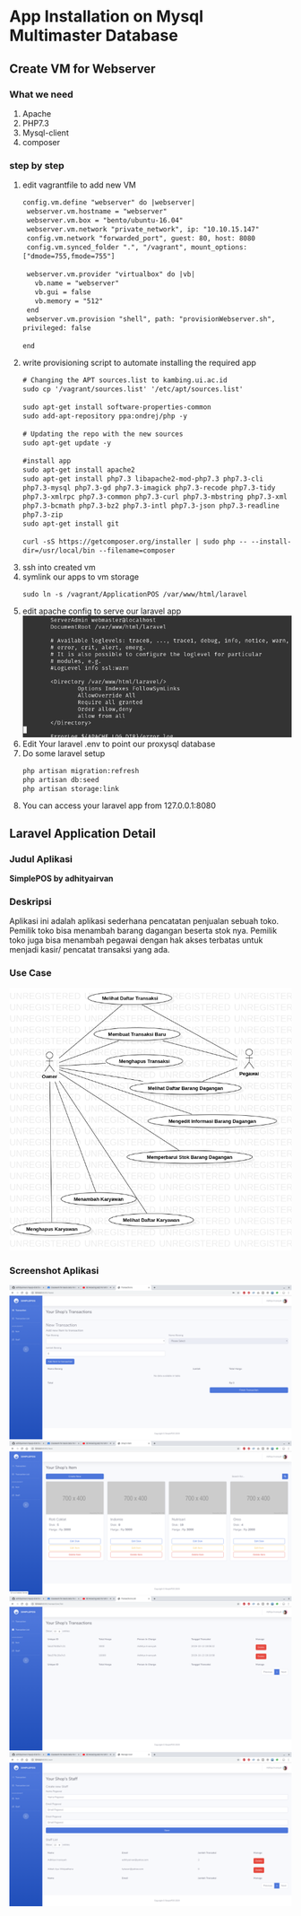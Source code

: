 # App Installation on Mysql Multimaster Database
## Create VM for Webserver
### What we need
1. Apache
2. PHP7.3
3. Mysql-client
4. composer
### step by step
1. edit vagrantfile to add new VM
   ```
   config.vm.define "webserver" do |webserver|
    webserver.vm.hostname = "webserver"
    webserver.vm.box = "bento/ubuntu-16.04"
    webserver.vm.network "private_network", ip: "10.10.15.147"
    config.vm.network "forwarded_port", guest: 80, host: 8080
    config.vm.synced_folder ".", "/vagrant", mount_options: ["dmode=755,fmode=755"]

    webserver.vm.provider "virtualbox" do |vb|
      vb.name = "webserver"
      vb.gui = false
      vb.memory = "512"
    end
    webserver.vm.provision "shell", path: "provisionWebserver.sh", privileged: false

   end
   ```
2. write provisioning script to automate installing the required app
   ```
   # Changing the APT sources.list to kambing.ui.ac.id
   sudo cp '/vagrant/sources.list' '/etc/apt/sources.list'

   sudo apt-get install software-properties-common
   sudo add-apt-repository ppa:ondrej/php -y

   # Updating the repo with the new sources
   sudo apt-get update -y

   #install app
   sudo apt-get install apache2
   sudo apt-get install php7.3 libapache2-mod-php7.3 php7.3-cli php7.3-mysql php7.3-gd php7.3-imagick php7.3-recode php7.3-tidy php7.3-xmlrpc php7.3-common php7.3-curl php7.3-mbstring php7.3-xml php7.3-bcmath php7.3-bz2 php7.3-intl php7.3-json php7.3-readline php7.3-zip
   sudo apt-get install git

   curl -sS https://getcomposer.org/installer | sudo php -- --install-dir=/usr/local/bin --filename=composer
   ```
3. ssh into created vm
4. symlink our apps to vm storage
   ```
   sudo ln -s /vagrant/ApplicationPOS /var/www/html/laravel
   ```
5. edit apache config to serve our laravel app
   ![](https://github.com/adhityairvan/mysql-distributed-system/raw/master/image/Screenshot%20from%202019-10-14%2002-40-28.png)
6. Edit Your laravel .env to point our proxysql database
7. Do some laravel setup
   ```
   php artisan migration:refresh
   php artisan db:seed
   php artisan storage:link
   ```
8. You can access your laravel app from 127.0.0.1:8080

## Laravel Application Detail
### Judul Aplikasi
**SimplePOS by adhityairvan**
### Deskripsi
Aplikasi ini adalah aplikasi sederhana pencatatan penjualan sebuah toko. Pemilik toko bisa menambah barang dagangan beserta stok nya. Pemilik toko juga bisa menambah pegawai dengan hak akses terbatas untuk menjadi kasir/ pencatat transaksi yang ada.
### Use Case
![](https://github.com/adhityairvan/mysql-distributed-system/raw/master/image/UseCaseDiagram1.png)
### Screenshot Aplikasi
![](https://github.com/adhityairvan/mysql-distributed-system/raw/master/image/Screenshot%20from%202019-10-14%2002-49-42.png)
![](https://github.com/adhityairvan/mysql-distributed-system/raw/master/image/Screenshot%20from%202019-10-14%2002-50-14.png)
![](https://github.com/adhityairvan/mysql-distributed-system/raw/master/image/Screenshot%20from%202019-10-14%2002-50-20.png)
![](https://github.com/adhityairvan/mysql-distributed-system/raw/master/image/Screenshot%20from%202019-10-14%2002-50-23.png)
